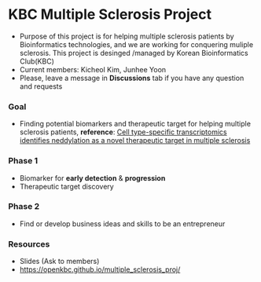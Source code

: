 # KBC Multiple Sclerosis Project

* Purpose of this project is for helping multiple sclerosis patients by Bioinformatics technologies, and we are working for conquering muliple sclerosis. This project is desinged /managed by Korean Bioinformatics Club(KBC)
* Current members: Kicheol Kim, Junhee Yoon
* Please, leave a message in **Discussions** tab if you have any question and requests

### Goal
* Finding potential biomarkers and therapeutic target for helping multiple sclerosis patients, **reference**: [Cell type-specific transcriptomics identifies neddylation as a novel therapeutic target in multiple sclerosis](https://pubmed.ncbi.nlm.nih.gov/33374005/)

### Phase 1
* Biomarker for **early detection** & **progression**
* Therapeutic target discovery

### Phase 2
* Find or develop business ideas and skills to be an entrepreneur

### Resources
* Slides (Ask to members)
* https://openkbc.github.io/multiple_sclerosis_proj/

